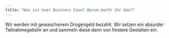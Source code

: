 ```yaml
---
title: "Was ist euer Business Case? Warum macht ihr das?"
---
```


Wir werden mit gewaschenem Drogengeld bezahlt. Wir setzen ein absurder
Teilnahmegebühr an und sammeln diese dann von finstere Gestalten ein.
